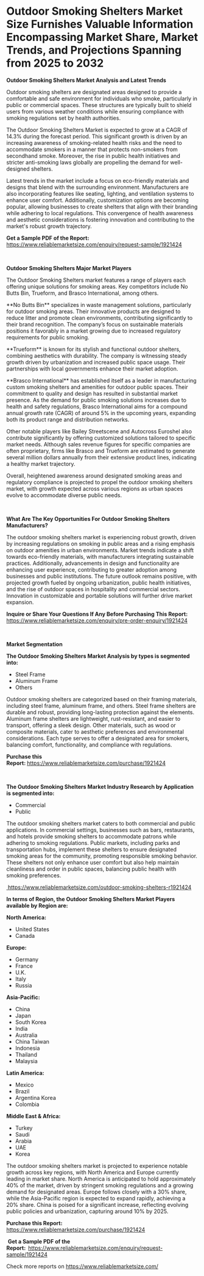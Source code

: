 <p><h1>Outdoor Smoking Shelters Market Size Furnishes Valuable Information Encompassing Market Share, Market Trends, and Projections Spanning from 2025 to 2032</h1></p><p><strong>Outdoor Smoking Shelters Market Analysis and Latest Trends</strong></p>
<p><p>Outdoor smoking shelters are designated areas designed to provide a comfortable and safe environment for individuals who smoke, particularly in public or commercial spaces. These structures are typically built to shield users from various weather conditions while ensuring compliance with smoking regulations set by health authorities.</p><p>The Outdoor Smoking Shelters Market is expected to grow at a CAGR of 14.3% during the forecast period. This significant growth is driven by an increasing awareness of smoking-related health risks and the need to accommodate smokers in a manner that protects non-smokers from secondhand smoke. Moreover, the rise in public health initiatives and stricter anti-smoking laws globally are propelling the demand for well-designed shelters.</p><p>Latest trends in the market include a focus on eco-friendly materials and designs that blend with the surrounding environment. Manufacturers are also incorporating features like seating, lighting, and ventilation systems to enhance user comfort. Additionally, customization options are becoming popular, allowing businesses to create shelters that align with their branding while adhering to local regulations. This convergence of health awareness and aesthetic considerations is fostering innovation and contributing to the market's robust growth trajectory.</p></p>
<p><strong>Get a Sample PDF of the Report:&nbsp;</strong> <a href="https://www.reliablemarketsize.com/enquiry/request-sample/1921424?utm_campaign=3509&utm_medium=2&utm_source=Github&utm_content=ia&utm_term=06042025&utm_id=outdoor-smoking-shelters">https://www.reliablemarketsize.com/enquiry/request-sample/1921424</a></p>
<p>&nbsp;</p>
<p><strong>Outdoor Smoking Shelters Major Market Players</strong></p>
<p><p>The Outdoor Smoking Shelters market features a range of players each offering unique solutions for smoking areas. Key competitors include No Butts Bin, Trueform, and Brasco International, among others. </p><p>**No Butts Bin** specializes in waste management solutions, particularly for outdoor smoking areas. Their innovative products are designed to reduce litter and promote clean environments, contributing significantly to their brand recognition. The company’s focus on sustainable materials positions it favorably in a market growing due to increased regulatory requirements for public smoking.</p><p>**Trueform** is known for its stylish and functional outdoor shelters, combining aesthetics with durability. The company is witnessing steady growth driven by urbanization and increased public space usage. Their partnerships with local governments enhance their market adoption.</p><p>**Brasco International** has established itself as a leader in manufacturing custom smoking shelters and amenities for outdoor public spaces. Their commitment to quality and design has resulted in substantial market presence. As the demand for public smoking solutions increases due to health and safety regulations, Brasco International aims for a compound annual growth rate (CAGR) of around 5% in the upcoming years, expanding both its product range and distribution networks.</p><p>Other notable players like Bailey Streetscene and Autocross Euroshel also contribute significantly by offering customized solutions tailored to specific market needs. Although sales revenue figures for specific companies are often proprietary, firms like Brasco and Trueform are estimated to generate several million dollars annually from their extensive product lines, indicating a healthy market trajectory. </p><p>Overall, heightened awareness around designated smoking areas and regulatory compliance is projected to propel the outdoor smoking shelters market, with growth expected across various regions as urban spaces evolve to accommodate diverse public needs.</p></p>
<p>&nbsp;</p>
<p><strong>What Are The Key Opportunities For Outdoor Smoking Shelters Manufacturers?</strong></p>
<p><p>The outdoor smoking shelters market is experiencing robust growth, driven by increasing regulations on smoking in public areas and a rising emphasis on outdoor amenities in urban environments. Market trends indicate a shift towards eco-friendly materials, with manufacturers integrating sustainable practices. Additionally, advancements in design and functionality are enhancing user experience, contributing to greater adoption among businesses and public institutions. The future outlook remains positive, with projected growth fueled by ongoing urbanization, public health initiatives, and the rise of outdoor spaces in hospitality and commercial sectors. Innovation in customizable and portable solutions will further drive market expansion.</p></p>
<p><strong>Inquire or Share Your Questions If Any Before Purchasing This Report:</strong> <a href="https://www.reliablemarketsize.com/enquiry/pre-order-enquiry/1921424?utm_campaign=3509&utm_medium=2&utm_source=Github&utm_content=ia&utm_term=06042025&utm_id=outdoor-smoking-shelters">https://www.reliablemarketsize.com/enquiry/pre-order-enquiry/1921424</a></p>
<p>&nbsp;</p>
<p><strong>Market Segmentation</strong></p>
<p><strong>The Outdoor Smoking Shelters Market Analysis by types is segmented into:</strong></p>
<p><ul><li>Steel Frame</li><li>Aluminum Frame</li><li>Others</li></ul></p>
<p><p>Outdoor smoking shelters are categorized based on their framing materials, including steel frame, aluminum frame, and others. Steel frame shelters are durable and robust, providing long-lasting protection against the elements. Aluminum frame shelters are lightweight, rust-resistant, and easier to transport, offering a sleek design. Other materials, such as wood or composite materials, cater to aesthetic preferences and environmental considerations. Each type serves to offer a designated area for smokers, balancing comfort, functionality, and compliance with regulations.</p></p>
<p><strong>Purchase this Report:&nbsp;</strong><a href="https://www.reliablemarketsize.com/purchase/1921424?utm_campaign=3509&utm_medium=2&utm_source=Github&utm_content=ia&utm_term=06042025&utm_id=outdoor-smoking-shelters">https://www.reliablemarketsize.com/purchase/1921424</a></p>
<p>&nbsp;</p>
<p><strong>The Outdoor Smoking Shelters Market Industry Research by Application is segmented into:</strong></p>
<p><ul><li>Commercial</li><li>Public</li></ul></p>
<p><p>The outdoor smoking shelters market caters to both commercial and public applications. In commercial settings, businesses such as bars, restaurants, and hotels provide smoking shelters to accommodate patrons while adhering to smoking regulations. Public markets, including parks and transportation hubs, implement these shelters to ensure designated smoking areas for the community, promoting responsible smoking behavior. These shelters not only enhance user comfort but also help maintain cleanliness and order in public spaces, balancing public health with smoking preferences.</p></p>
<p><a href="https://www.reliablemarketsize.com/outdoor-smoking-shelters-r1921424?utm_campaign=3509&utm_medium=2&utm_source=Github&utm_content=ia&utm_term=06042025&utm_id=outdoor-smoking-shelters">&nbsp;https://www.reliablemarketsize.com/outdoor-smoking-shelters-r1921424</a></p>
<p><strong>In terms of Region, the Outdoor Smoking Shelters Market Players available by Region are:</strong></p>
<p>
    <p> <strong> North America: </strong>
        <ul>
            <li>United States</li>
            <li>Canada</li>
        </ul>
        </p> 
    <p> <strong> Europe: </strong>
        <ul>
            <li>Germany</li>
            <li>France</li>
            <li>U.K.</li>
            <li>Italy</li>
            <li>Russia</li>
        </ul>
        </p> 
    <p> <strong> Asia-Pacific: </strong>
        <ul>
            <li>China</li>
            <li>Japan</li>
            <li>South Korea</li>
            <li>India</li>
            <li>Australia</li>
            <li>China Taiwan</li>
            <li>Indonesia</li>
            <li>Thailand</li>
            <li>Malaysia</li>
        </ul>
        </p> 
    <p> <strong> Latin America: </strong>
        <ul>
            <li>Mexico</li>
            <li>Brazil</li>
            <li>Argentina Korea</li>
            <li>Colombia</li>
        </ul>
        </p> 
    <p> <strong> Middle East & Africa: </strong>
        <ul>
            <li>Turkey</li>
            <li>Saudi</li>
            <li>Arabia</li>
            <li>UAE</li>
            <li>Korea</li>
        </ul>
    </p>
    </p>
<p><p>The outdoor smoking shelters market is projected to experience notable growth across key regions, with North America and Europe currently leading in market share. North America is anticipated to hold approximately 40% of the market, driven by stringent smoking regulations and a growing demand for designated areas. Europe follows closely with a 30% share, while the Asia-Pacific region is expected to expand rapidly, achieving a 20% share. China is poised for a significant increase, reflecting evolving public policies and urbanization, capturing around 10% by 2025.</p></p>
<p><strong>Purchase this Report: </strong><a href="https://www.reliablemarketsize.com/purchase/1921424?utm_campaign=3509&utm_medium=2&utm_source=Github&utm_content=ia&utm_term=06042025&utm_id=outdoor-smoking-shelters">https://www.reliablemarketsize.com/purchase/1921424</a></p>
<p>&nbsp;<strong>Get a Sample PDF of the Report:&nbsp;&nbsp;</strong><a href="https://www.reliablemarketsize.com/enquiry/request-sample/1921424?utm_campaign=3509&utm_medium=2&utm_source=Github&utm_content=ia&utm_term=06042025&utm_id=outdoor-smoking-shelters">https://www.reliablemarketsize.com/enquiry/request-sample/1921424</a></p>
<p><strong></strong></p>
<p>Check more reports on <a href="https://www.reliablemarketsize.com/?utm_campaign=3509&utm_medium=2&utm_source=Github&utm_content=ia&utm_term=06042025&utm_id=outdoor-smoking-shelters">https://www.reliablemarketsize.com/</a></p>